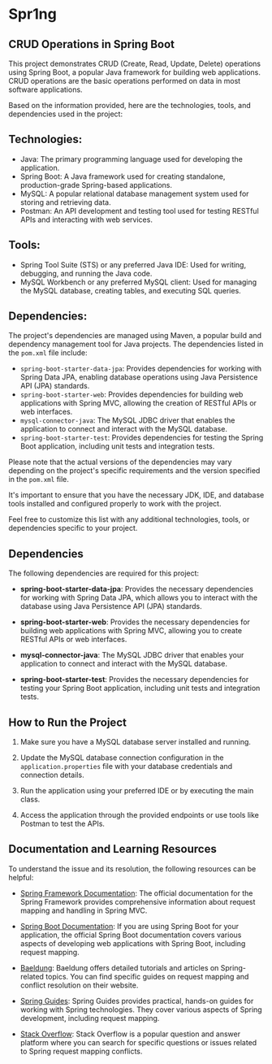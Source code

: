 # Spr1ng

## CRUD Operations in Spring Boot

This project demonstrates CRUD (Create, Read, Update, Delete) operations using Spring Boot, a popular Java framework for building web applications. CRUD operations are the basic operations performed on data in most software applications.

Based on the information provided, here are the technologies, tools, and dependencies used in the project:

## Technologies:
- Java: The primary programming language used for developing the application.
- Spring Boot: A Java framework used for creating standalone, production-grade Spring-based applications.
- MySQL: A popular relational database management system used for storing and retrieving data.
- Postman: An API development and testing tool used for testing RESTful APIs and interacting with web services.

## Tools:
- Spring Tool Suite (STS) or any preferred Java IDE: Used for writing, debugging, and running the Java code.
- MySQL Workbench or any preferred MySQL client: Used for managing the MySQL database, creating tables, and executing SQL queries.

## Dependencies:
The project's dependencies are managed using Maven, a popular build and dependency management tool for Java projects. The dependencies listed in the `pom.xml` file include:

- `spring-boot-starter-data-jpa`: Provides dependencies for working with Spring Data JPA, enabling database operations using Java Persistence API (JPA) standards.
- `spring-boot-starter-web`: Provides dependencies for building web applications with Spring MVC, allowing the creation of RESTful APIs or web interfaces.
- `mysql-connector-java`: The MySQL JDBC driver that enables the application to connect and interact with the MySQL database.
- `spring-boot-starter-test`: Provides dependencies for testing the Spring Boot application, including unit tests and integration tests.

Please note that the actual versions of the dependencies may vary depending on the project's specific requirements and the version specified in the `pom.xml` file.

It's important to ensure that you have the necessary JDK, IDE, and database tools installed and configured properly to work with the project.

Feel free to customize this list with any additional technologies, tools, or dependencies specific to your project.

## Dependencies

The following dependencies are required for this project:

- **spring-boot-starter-data-jpa**: Provides the necessary dependencies for working with Spring Data JPA, which allows you to interact with the database using Java Persistence API (JPA) standards.

- **spring-boot-starter-web**: Provides the necessary dependencies for building web applications with Spring MVC, allowing you to create RESTful APIs or web interfaces.

- **mysql-connector-java**: The MySQL JDBC driver that enables your application to connect and interact with the MySQL database.

- **spring-boot-starter-test**: Provides the necessary dependencies for testing your Spring Boot application, including unit tests and integration tests.

## How to Run the Project

1. Make sure you have a MySQL database server installed and running.

2. Update the MySQL database connection configuration in the `application.properties` file with your database credentials and connection details.

3. Run the application using your preferred IDE or by executing the main class.

4. Access the application through the provided endpoints or use tools like Postman to test the APIs.


## Documentation and Learning Resources

To understand the issue and its resolution, the following resources can be helpful:

- [Spring Framework Documentation](https://spring.io/): The official documentation for the Spring Framework provides comprehensive information about request mapping and handling in Spring MVC.

- [Spring Boot Documentation](https://spring.io/projects/spring-boot): If you are using Spring Boot for your application, the official Spring Boot documentation covers various aspects of developing web applications with Spring Boot, including request mapping.

- [Baeldung](https://www.baeldung.com/): Baeldung offers detailed tutorials and articles on Spring-related topics. You can find specific guides on request mapping and conflict resolution on their website.

- [Spring Guides](https://spring.io/guides): Spring Guides provides practical, hands-on guides for working with Spring technologies. They cover various aspects of Spring development, including request mapping.

- [Stack Overflow](https://stackoverflow.com/): Stack Overflow is a popular question and answer platform where you can search for specific questions or issues related to Spring request mapping conflicts.


